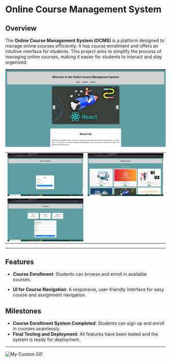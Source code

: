 # Online Course Management System

## Overview

The **Online Course Management System (OCMS)** is a platform designed to manage online courses efficiently. It has course enrollment and offers an intuitive interface for students. This project aims to simplify the process of managing online courses, making it easier for students to interact and stay organized.

![Online Course Management System Web Screenshot](Screenshot_2024_11_29-3.png)

<table>
  <tr>
    <td align="center">
      <img src="Screenshot_2024_12_02-11.png" alt="Img" width="300"/>
    </td>
    <td align="center">
      <img src="Screenshot_2024_12_02-12.png" alt="Img" width="300"/>
    </td>
  </tr>
  <tr>
    <td align="center">
      <img src="Screenshot_2024_12_02-13.png" alt="img" width="300"/>
    </td>
  </tr>
</table>

---

## Features

- **Course Enrollment**: Students can browse and enroll in available courses.

- **UI for Course Navigation**: A responsive, user-friendly interface for easy course and assignment navigation.

## Milestones

- **Course Enrollment System Completed**: Students can sign up and enroll in courses seamlessly.
- **Final Testing and Deployment**: All features have been tested and the system is ready for deployment.

---

![My Custom GIF](https://media1.giphy.com/media/xT9IgzoKnwFNmISR8I/200w.gif?cid=6c09b952j5hxe3mvlchi7r505ag8svaxog7iuq9pkcosfhr7&ep=v1_gifs_search&rid=200w.gif&ct=g)


